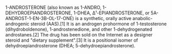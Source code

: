 1-ANDROSTERONE (also known as 1-ANDRO, 1-DEHYDROEPIANDROSTERONE, 1-DHEA, Δ¹-EPIANDROSTERONE, or 5Α-ANDROST-1-EN-3Β-OL-17-ONE) is a synthetic, orally active anabolic-androgenic steroid (AAS).[1] It is an androgen prohormone of 1-testosterone (dihydroboldenone), 1-androstenedione, and other 1-dehydrogenated androstanes.[2] The drug has been sold on the Internet as a designer steroid and "dietary supplement".[3] It is a positional isomer of dehydroepiandrosterone (DHEA; 5-dehydroepiandrosterone).
